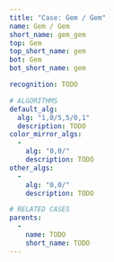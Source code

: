 ```yaml
---
title: "Case: Gem / Gem"
name: Gem / Gem
short_name: gem_gem
top: Gem
top_short_name: gem
bot: Gem
bot_short_name: gem

recognition: TODO

# ALGORITHMS
default_alg:
  alg: "1,0/5,5/0,1"
  description: TODO
color_mirror_algs:
  -
    alg: "0,0/"
    description: TODO
other_algs:
  -
    alg: "0,0/"
    description: TODO

# RELATED CASES
parents:
  -
    name: TODO
    short_name: TODO
---
```


